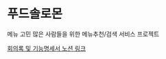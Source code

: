# 푸드솔로몬

메뉴 고민 많은 사람들을 위한 메뉴추천/검색 서비스 프로젝트

[회의록 및 기능명세서 노션 링크](https://literate-pegasus-467.notion.site/1064898c3d734544909cebfba78c0305?pvs=4)
